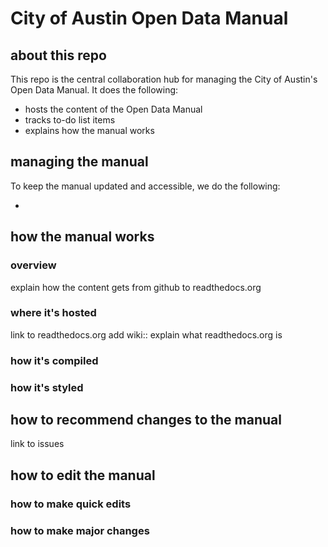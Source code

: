 # City of Austin Open Data Manual

## about this repo

This repo is the central collaboration hub for managing the City of Austin's Open Data Manual. It does the following: 

- hosts the content of the Open Data Manual
- tracks to-do list items 
- explains how the manual works

## managing the manual

To keep the manual updated and accessible, we do the following:

- 



## how the manual works
### overview
explain how the content gets from github to readthedocs.org

### where it's hosted
link to readthedocs.org
add wiki:: explain what readthedocs.org is

### how it's compiled

### how it's styled


## how to recommend changes to the manual
link to issues

## how to edit the manual

### how to make quick edits

### how to make major changes

